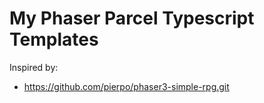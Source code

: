 # My Phaser Parcel Typescript Templates

Inspired by:

- https://github.com/pierpo/phaser3-simple-rpg.git